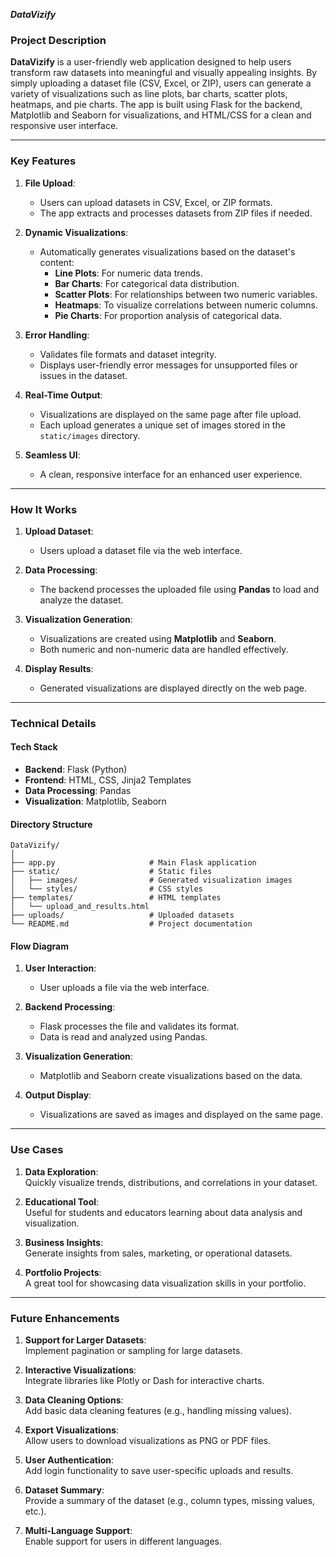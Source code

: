 ***DataVizify*** 

### **Project Description**  
**DataVizify** is a user-friendly web application designed to help users transform raw datasets into meaningful and visually appealing insights. By simply uploading a dataset file (CSV, Excel, or ZIP), users can generate a variety of visualizations such as line plots, bar charts, scatter plots, heatmaps, and pie charts. The app is built using Flask for the backend, Matplotlib and Seaborn for visualizations, and HTML/CSS for a clean and responsive user interface.  

---

### **Key Features**  
1. **File Upload**:  
   - Users can upload datasets in CSV, Excel, or ZIP formats.  
   - The app extracts and processes datasets from ZIP files if needed.  

2. **Dynamic Visualizations**:  
   - Automatically generates visualizations based on the dataset's content:  
     - **Line Plots**: For numeric data trends.  
     - **Bar Charts**: For categorical data distribution.  
     - **Scatter Plots**: For relationships between two numeric variables.  
     - **Heatmaps**: To visualize correlations between numeric columns.  
     - **Pie Charts**: For proportion analysis of categorical data.  

3. **Error Handling**:  
   - Validates file formats and dataset integrity.  
   - Displays user-friendly error messages for unsupported files or issues in the dataset.  

4. **Real-Time Output**:  
   - Visualizations are displayed on the same page after file upload.  
   - Each upload generates a unique set of images stored in the `static/images` directory.  

5. **Seamless UI**:  
   - A clean, responsive interface for an enhanced user experience.  

---

### **How It Works**  

1. **Upload Dataset**:  
   - Users upload a dataset file via the web interface.  

2. **Data Processing**:  
   - The backend processes the uploaded file using **Pandas** to load and analyze the dataset.  

3. **Visualization Generation**:  
   - Visualizations are created using **Matplotlib** and **Seaborn**.  
   - Both numeric and non-numeric data are handled effectively.  

4. **Display Results**:  
   - Generated visualizations are displayed directly on the web page.  

---

### **Technical Details**  

#### **Tech Stack**  
- **Backend**: Flask (Python)  
- **Frontend**: HTML, CSS, Jinja2 Templates  
- **Data Processing**: Pandas  
- **Visualization**: Matplotlib, Seaborn  

#### **Directory Structure**  
```
DataVizify/
│
├── app.py                     # Main Flask application
├── static/                    # Static files
│   ├── images/                # Generated visualization images
│   └── styles/                # CSS styles
├── templates/                 # HTML templates
│   └── upload_and_results.html
├── uploads/                   # Uploaded datasets
└── README.md                  # Project documentation
```  

#### **Flow Diagram**  
1. **User Interaction**:  
   - User uploads a file via the web interface.  

2. **Backend Processing**:  
   - Flask processes the file and validates its format.  
   - Data is read and analyzed using Pandas.  

3. **Visualization Generation**:  
   - Matplotlib and Seaborn create visualizations based on the data.  

4. **Output Display**:  
   - Visualizations are saved as images and displayed on the same page.  

---

### **Use Cases**  

1. **Data Exploration**:  
   Quickly visualize trends, distributions, and correlations in your dataset.  

2. **Educational Tool**:  
   Useful for students and educators learning about data analysis and visualization.  

3. **Business Insights**:  
   Generate insights from sales, marketing, or operational datasets.  

4. **Portfolio Projects**:  
   A great tool for showcasing data visualization skills in your portfolio.  

---

### **Future Enhancements**  
1. **Support for Larger Datasets**:  
   Implement pagination or sampling for large datasets.  

2. **Interactive Visualizations**:  
   Integrate libraries like Plotly or Dash for interactive charts.  

3. **Data Cleaning Options**:  
   Add basic data cleaning features (e.g., handling missing values).  

4. **Export Visualizations**:  
   Allow users to download visualizations as PNG or PDF files.  

5. **User Authentication**:  
   Add login functionality to save user-specific uploads and results.  

6. **Dataset Summary**:  
   Provide a summary of the dataset (e.g., column types, missing values, etc.).  

7. **Multi-Language Support**:  
   Enable support for users in different languages.  
